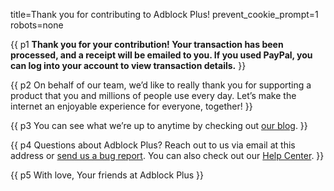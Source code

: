 title=Thank you for contributing to Adblock Plus!
prevent_cookie_prompt=1
robots=none


{{ p1 <strong>Thank you for your contribution! Your transaction has been processed, and a receipt will be emailed to you. If you used PayPal, you can log into your account to view transaction details.</strong> }}

{{ p2 On behalf of our team, we’d like to really thank you for supporting a product that you and millions of people use every day. Let’s make the internet an enjoyable experience for everyone, together! }}

{{ p3 You can see what we’re up to anytime by checking out [our blog](https://adblockplus.org/blog). }}

{{ p4 Questions about Adblock Plus? Reach out to us via email at <a data-mask='{"href": "bWFpbHRvOmRvbmF0aW9uc0BhZGJsb2NrcGx1cy5vcmc=", "textContent": "ZG9uYXRpb25zQGFkYmxvY2twbHVzLm9yZw=="}'>this address</a> or [send us a bug report](https://adblockplus.org/bugs#reporting). You can also check out our [Help Center](https://help.eyeo.com/). }}

<footer markdown=1>
  {{ p5 With love, <span class="block">Your friends at Adblock Plus</span> }}
</footer>

<script src="/js/address-masking.js"></script>
